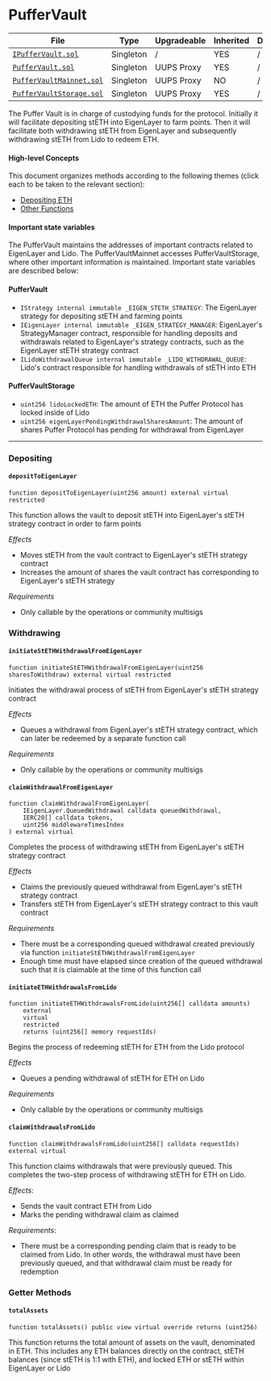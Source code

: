 # PufferVault

| File | Type | Upgradeable | Inherited | Deployed |
| -------- | -------- | -------- | -------- | -------- |
| [`IPufferVault.sol`](../src/interface/IPufferVault.sol) | Singleton | / | YES | / |
| [`PufferVault.sol`](../src/PufferVault.sol) | Singleton | UUPS Proxy | YES | / |
| [`PufferVaultMainnet.sol`](../src/PufferVaultMainnet.sol) | Singleton | UUPS Proxy | NO | / |
| [`PufferVaultStorage.sol`](../src/PufferVaultStorage.sol) | Singleton | UUPS Proxy | YES | / |

The Puffer Vault is in charge of custodying funds for the protocol. Initially it will facilitate depositing stETH into EigenLayer to farm points. Then it will facilitate both withdrawing stETH from EigenLayer and subsequently withdrawing stETH from Lido to redeem ETH. 

#### High-level Concepts

This document organizes methods according to the following themes (click each to be taken to the relevant section):
* [Depositing ETH](#depositing-eth)
* [Other Functions](#other-functions)

#### Important state variables

The PufferVault maintains the addresses of important contracts related to EigenLayer and Lido. The PufferVaultMainnet accesses PufferVaultStorage, where other important information is maintained. Important state variables are described below:

#### PufferVault

* `IStrategy internal immutable _EIGEN_STETH_STRATEGY`: The EigenLayer strategy for depositing stETH and farming points
* `IEigenLayer internal immutable _EIGEN_STRATEGY_MANAGER`: EigenLayer's StrategyManager contract, responsible for handling deposits and withdrawals related to EigenLayer's strategy contracts, such as the EigenLayer stETH strategy contract
* `ILidoWithdrawalQueue internal immutable _LIDO_WITHDRAWAL_QUEUE`: Lido's contract responsible for handling withdrawals of stETH into ETH

#### PufferVaultStorage

* `uint256 lidoLockedETH`: The amount of ETH the Puffer Protocol has locked inside of Lido
* `uint256 eigenLayerPendingWithdrawalSharesAmount`: The amount of shares Puffer Protocol has pending for withdrawal from EigenLayer

---

### Depositing

#### `depositToEigenLayer`

```solidity
function depositToEigenLayer(uint256 amount) external virtual restricted
```

This function allows the vault to deposit stETH into EigenLayer's stETH strategy contract in order to farm points

*Effects*
* Moves stETH from the vault contract to EigenLayer's stETH strategy contract
* Increases the amount of shares the vault contract has corresponding to EigenLayer's stETH strategy

*Requirements*
* Only callable by the operations or community multisigs

### Withdrawing

#### `initiateStETHWithdrawalFromEigenLayer`

```solidity
function initiateStETHWithdrawalFromEigenLayer(uint256 sharesToWithdraw) external virtual restricted
```

Initiates the withdrawal process of stETH from EigenLayer's stETH strategy contract

*Effects*
* Queues a withdrawal from EigenLayer's stETH strategy contract, which can later be redeemed by a separate function call

*Requirements*
* Only callable by the operations or community multisigs

#### `claimWithdrawalFromEigenLayer`

```solidity
function claimWithdrawalFromEigenLayer(
    IEigenLayer.QueuedWithdrawal calldata queuedWithdrawal,
    IERC20[] calldata tokens,
    uint256 middlewareTimesIndex
) external virtual
```

Completes the process of withdrawing stETH from EigenLayer's stETH strategy contract

*Effects*
* Claims the previously queued withdrawal from EigenLayer's stETH strategy contract
* Transfers stETH from EigenLayer's stETH strategy contract to this vault contract

*Requirements*
* There must be a corresponding queued withdrawal created previously via function `initiateStETHWithdrawalFromEigenLayer`
* Enough time must have elapsed since creation of the queued withdrawal such that it is claimable at the time of this function call

#### `initiateETHWithdrawalsFromLido`

```solidity
function initiateETHWithdrawalsFromLido(uint256[] calldata amounts)
    external
    virtual
    restricted
    returns (uint256[] memory requestIds)
```

Begins the process of redeeming stETH for ETH from the Lido protocol

*Effects*
* Queues a pending withdrawal of stETH for ETH on Lido

*Requirements*
* Only callable by the operations or community multisigs


#### `claimWithdrawalsFromLido`

```solidity
function claimWithdrawalsFromLido(uint256[] calldata requestIds) external virtual
```

This function claims withdrawals that were previously queued. This completes the two-step process of withdrawing stETH for ETH on Lido.

*Effects*:
* Sends the vault contract ETH from Lido
* Marks the pending withdrawal claim as claimed

*Requirements*:
* There must be a corresponding pending claim that is ready to be claimed from Lido. In other words, the withdrawal must have been previously queued, and that withdrawal claim must be ready for redemption

### Getter Methods

#### `totalAssets`

```solidity
function totalAssets() public view virtual override returns (uint256)
```

This function returns the total amount of assets on the vault, denominated in ETH. This includes any ETH balances directly on the contract, stETH balances (since stETH is 1:1 with ETH), and locked ETH or stETH within EigenLayer or Lido